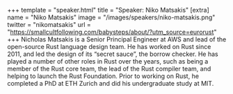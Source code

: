 +++
template = "speaker.html"
title = "Speaker: Niko Matsakis"
[extra]
  name = "Niko Matsakis"
  image = "/images/speakers/niko-matsakis.png"
  twitter = "nikomatsakis"
  url = "https://smallcultfollowing.com/babysteps/about/?utm_source=eurorust"
+++
Nicholas Matsakis is a Senior Principal Engineer at AWS and lead of the open-source Rust language design team. He has worked on Rust since 2011, and led the design of its “secret sauce”, the borrow checker. He has played a number of other roles in Rust over the years, such as being a member of the Rust core team, the lead of the Rust compiler team, and helping to launch the Rust Foundation. Prior to working on Rust, he completed a PhD at ETH Zurich and did his undergraduate study at MIT.